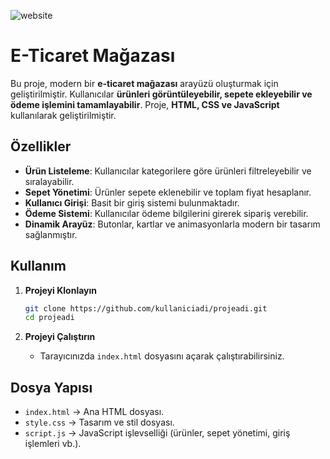 
![website](https://github.com/user-attachments/assets/b7c44bdc-a939-4d79-bbf6-3378a722ae94)
# **E-Ticaret Mağazası**

Bu proje, modern bir **e-ticaret mağazası** arayüzü oluşturmak için geliştirilmiştir. Kullanıcılar **ürünleri görüntüleyebilir, sepete ekleyebilir ve ödeme işlemini tamamlayabilir**. Proje, **HTML, CSS ve JavaScript** kullanılarak geliştirilmiştir.

## **Özellikler**

- **Ürün Listeleme**: Kullanıcılar kategorilere göre ürünleri filtreleyebilir ve sıralayabilir.
- **Sepet Yönetimi**: Ürünler sepete eklenebilir ve toplam fiyat hesaplanır.
- **Kullanıcı Girişi**: Basit bir giriş sistemi bulunmaktadır.
- **Ödeme Sistemi**: Kullanıcılar ödeme bilgilerini girerek sipariş verebilir.
- **Dinamik Arayüz**: Butonlar, kartlar ve animasyonlarla modern bir tasarım sağlanmıştır.

## **Kullanım**

1. **Projeyi Klonlayın**
   ```bash
   git clone https://github.com/kullaniciadi/projeadi.git
   cd projeadi
   ```

2. **Projeyi Çalıştırın**
   - Tarayıcınızda `index.html` dosyasını açarak çalıştırabilirsiniz.

## **Dosya Yapısı**

- `index.html` → Ana HTML dosyası.
- `style.css` → Tasarım ve stil dosyası.
- `script.js` → JavaScript işlevselliği (ürünler, sepet yönetimi, giriş işlemleri vb.).



